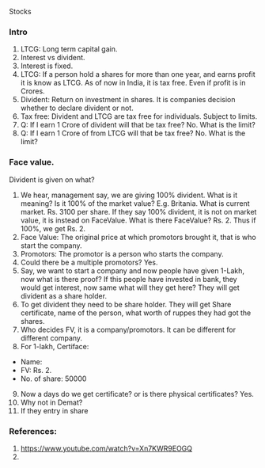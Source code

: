 Stocks

### Intro
1. LTCG: Long term capital gain.
2. Interest vs divident.
3. Interest is fixed.
4. LTCG: If a person hold a shares for more than one year, and earns profit it is know as LTCG. As of now in India, it is tax free. Even if profit is in Crores.
5. Divident: Return on investment in shares. It is companies decision whether to declare divident or not.
6. Tax free: Divident and LTCG are tax free for individuals. Subject to limits.
7. Q: If I earn 1 Crore of divident will that be tax free? No. What is the limit?
8. Q: If I earn 1 Crore of from LTCG will that be tax free? No. What is the limit?

### Face value.
Divident is given on what?
1. We hear, management say, we are giving 100% divident. What is it meaning? Is it 100% of the market value?
E.g. Britania. What is current market. Rs. 3100 per share. If they say 100% divident, it is not on market value, it is instead on FaceValue. 
What is there FaceValue? Rs. 2. Thus if 100%, we get Rs. 2.
2. Face Value: The original price at which promotors brought it, that is who start the company.
3. Promotors: The promotor is a person who starts the company.
4. Could there be a multiple promotors? Yes.
5. Say, we want to start a company and now people have given 1-Lakh, now what is there proof? If this people have invested in bank, they would get interest, now same what will they get here? They will get divident as a share holder.
6. To get divident they need to be share holder. They will get Share certificate, name of the person, what worth of ruppes they had got the shares.
7. Who decides FV, it is a company/promotors. It can be different for different company. 
8. For 1-lakh, Certiface:
* Name:
* FV: Rs. 2.
* No. of share: 50000
9. Now a days do we get certificate? or is there physical certificates? Yes. 
10. Why not in Demat?
11. If they entry in share


### References:
1. https://www.youtube.com/watch?v=Xn7KWR9EOGQ
2. 
